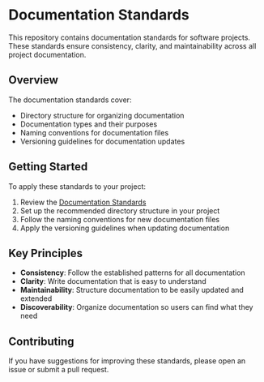 # Documentation Standards

This repository contains documentation standards for software projects. These standards ensure consistency, clarity, and maintainability across all project documentation.

## Overview

The documentation standards cover:

- Directory structure for organizing documentation
- Documentation types and their purposes
- Naming conventions for documentation files
- Versioning guidelines for documentation updates

## Getting Started

To apply these standards to your project:

1. Review the [Documentation Standards](./documentation-standards.md)
2. Set up the recommended directory structure in your project
3. Follow the naming conventions for new documentation files
4. Apply the versioning guidelines when updating documentation

## Key Principles

- **Consistency**: Follow the established patterns for all documentation
- **Clarity**: Write documentation that is easy to understand
- **Maintainability**: Structure documentation to be easily updated and extended
- **Discoverability**: Organize documentation so users can find what they need

## Contributing

If you have suggestions for improving these standards, please open an issue or submit a pull request.
